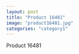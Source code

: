```yaml
---
layout: post
title: "Product 16481"
image: "product16481.jpg"
categories: "category1"
---
```

Product 16481
